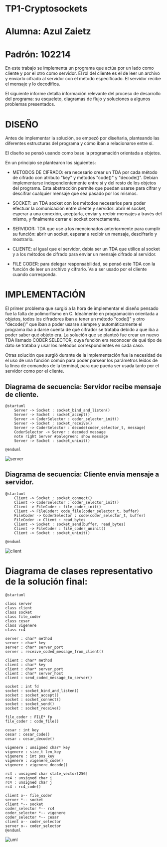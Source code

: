 # TP1-Cryptosockets
# Alumna: Azul Zaietz
# Padrón: 102214

En este trabajo se implementa un programa que actúa por un lado como cliente y por el otro como servidor. El rol del cliente es el de leer un archivo y enviarlo cifrado al servidor con el método especificado. El servidor recibe el mensaje y lo decodifica.

El siguiente informe detalla información relevante del proceso de desarrollo del programa: su esqueleto, diagramas de flujo y soluciones a algunos problemas presentados.

# DISEÑO

Antes de implementar la solución, se empezó por diseñarla, planteando las diferentes estructuras del programa y cómo iban a relacionarse entre sí. 

El diseño se pensó usando como base la programación orientada a objetos.

En un principio se plantearon los siguientes:

- METODOS DE CIFRADO: era necesario crear un TDA por cada método de cifrado con atributo "key" y métodos "code()" y "decode()". 
Debían implementarse independientemente entre sí y del resto de los objetos del programa. Esta abstracción permite que puedan usarse para cifrar y descifrar cualquier mensaje que sea pasado por los mismos.

- SOCKET: un TDA socket con los métodos necesarios para poder efectuar la comunicación entre cliente y servidor: abrir el socket, esperar a una conexión, aceptarla, enviar y recibir mensajes a través del mismo, y finalmente cerrar el socket correctamente.

- SERVIDOR: TDA que use a los mencionados anteriormente para cumplir su función: abrir un socket, esperar a recibir un mensaje, descifrarlo y mostrarlo.

- CLIENTE: al igual que el servidor, debía ser un TDA que utilice al socket y a los métodos de cifrado para enviar un mensaje cifrado al servidor.

- FILE CODER: para delegar responsabilidad, se pensó este TDA con la función de leer un archivo y cifrarlo. Va a ser usado por el cliente cuando corresponda.


# IMPLEMENTACIÓN

El primer problema que surgió a la hora de implementar el diseño pensado fue la falta de polimorfismo en C. Idealmente en programación orientada a objetos, todos los cifradores iban a tener un método "code()" y otro "decode()" que iban a poder usarse siempre y automáticamente el programa iba a darse cuenta de qué cifrador se trataba debido a que iba a poder saber qué objeto era. 
La solución que se planteó fue crear un nuevo TDA llamado CODER SELECTOR, cuya función era reconocer de qué tipo de dato se trataba y usar los métodos correspondientes en cada caso. 

Otras solución que surgió durante de la implementación fue la necesidad de el uso de una función común para poder parsear los parámetros leídos de la línea de comandos de la terminal, para que pueda ser usada tanto por el servidor como por el cliente.

## Diagrama de secuencia: Servidor recibe mensaje de cliente.

```plantuml
@startuml
    Server -> Socket : socket_bind_and_listen()
    Server -> Socket : socket_accept()
    Server -> CoderSelector : coder_selector_init()
    Server -> Socket : socket_receive()
    Server -> CoderSelector : decode(coder_selector_t, message)
    CoderSelector -> Server : decoded message
    note right Server #palegreen: show message
    Server -> Socket : socket_uninit()
    
@enduml
```
![server](./server_receive.svg)

## Diagrama de secuencia: Cliente envia mensaje a servidor.

```plantuml
@startuml
    Client -> Socket : socket_connect()
    Client -> CoderSelector : coder_selector_init()
    Client -> FileCoder : file_coder_init()
    Client -> FileCoder: code_file(coder_selector_t, buffer)
    FileCoder -> CoderSelector : code(coder_selector_t, buffer)
    FileCoder -> Client : read_bytes
    Client -> Socket : socket_send(buffer, read_bytes)
    Client -> FileCoder : file_coder_uninit()
    Client -> Socket : socket_uninit()
    
@enduml
```
![client](./client_send.svg)

# Diagrama de clases representativo de la solución final:

```plantuml
@startuml

class server
class client
class socket
class file_coder
class cesar
class vigenere
class rc4

server : char* method
server : char* key
server : char* server_port
server : receive_coded_message_from_client()

client : char* method
client : char* key
client : char* server_port
client : char* server_host
client : send_coded_message_to_server()

socket : int fd
socket : socket_bind_and_listen()
socket : socket_accept()
socket : socket_connect()
socket : socket_send()
socket : socket_receive()

file_coder : FILE* fp
file_coder : code_file()

cesar : int key
cesar : cesar_code()
cesar : cesar_decode()

vigenere : unsigned char* key
vigenere : size_t len_key
vigenere : int pos_key
vigenere : vigenere_code()
vigenere : vigenere_decode()

rc4 : unsigned char state_vector[256]
rc4 : unsigned char i
rc4 : unsigned char j
rc4 : rc4_code()

client o-- file_coder
server *-- socket
client *-- socket
coder_selector *-- rc4
coder_selector *-- vigenere
coder_selector *-- cesar
client o-- coder_selector
server o-- coder_selector
@enduml
```
![uml](./uml_tp_cryptosockets.svg)

